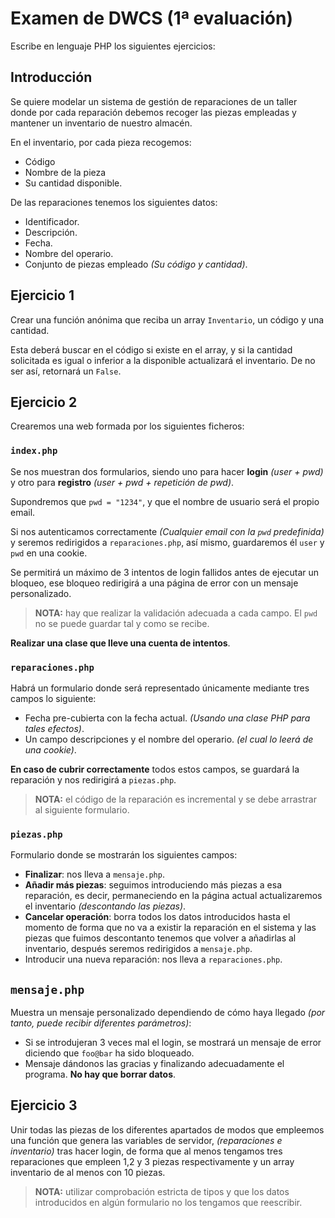 # Examen de DWCS (1ª evaluación)

Escribe en lenguaje PHP los siguientes ejercicios:

## Introducción

Se quiere modelar un sistema de gestión de reparaciones de un taller donde por cada reparación debemos recoger las piezas
empleadas y mantener un inventario de nuestro almacén.

En el inventario, por cada pieza recogemos:

- Código
- Nombre de la pieza
- Su cantidad disponible.

De las reparaciones tenemos los siguientes datos:

- Identificador.
- Descripción.
- Fecha.
- Nombre del operario.
- Conjunto de piezas empleado _(Su código y cantidad)_.

## Ejercicio 1

Crear una función anónima que reciba un array `Inventario`, un código y una cantidad.

Esta deberá buscar en el código si existe en el array, y si la cantidad solicitada es igual o inferior a la disponible
actualizará el inventario.
De no ser así, retornará un `False`.

## Ejercicio 2

Crearemos una web formada por los siguientes ficheros:

### `index.php`

Se nos muestran dos formularios, siendo uno para hacer **login** _(user + pwd)_ y otro para **registro** _(user + pwd +
repetición de pwd)_.

Supondremos que `pwd = "1234"`, y que el nombre de usuario será el propio email.

Si nos autenticamos correctamente _(Cualquier email con la `pwd` predefinida)_ y seremos redirigidos a `reparaciones.php`,
así mismo, guardaremos él `user` y `pwd` en una cookie.

Se permitirá un máximo de 3 intentos de login fallidos antes de ejecutar un bloqueo, ese bloqueo redirigirá a una página
de error con un mensaje personalizado.

> **NOTA:** hay que realizar la validación adecuada a cada campo. El `pwd` no se puede guardar tal y como se recibe.

**Realizar una clase que lleve una cuenta de intentos**.

### `reparaciones.php`

Habrá un formulario donde será representado únicamente mediante tres campos lo siguiente:

- Fecha pre-cubierta con la fecha actual. _(Usando una clase PHP para tales efectos)_.
- Un campo descripciones y el nombre del operario. _(el cual lo leerá de una cookie)_.

**En caso de cubrir correctamente** todos estos campos, se guardará la reparación y nos redirigirá a `piezas.php`.

> **NOTA:** el código de la reparación es incremental y se debe arrastrar al siguiente formulario.

### `piezas.php`

Formulario donde se mostrarán los siguientes campos:

- **Finalizar**: nos lleva a `mensaje.php`.
- **Añadir más piezas**: seguimos introduciendo más piezas a esa reparación, es decir, permaneciendo en la página actual
  actualizaremos el inventario _(descontando las piezas)_.
- **Cancelar operación**: borra todos los datos introducidos hasta el momento de forma que no va a existir la reparación
  en el sistema y las piezas que fuimos descontanto tenemos que volver a añadirlas al inventario, después seremos redirigidos
  a `mensaje.php`.
- Introducir una nueva reparación: nos lleva a `reparaciones.php`.

## `mensaje.php`

Muestra un mensaje personalizado dependiendo de cómo haya llegado _(por tanto, puede recibir diferentes parámetros)_:

- Si se introdujeran 3 veces mal el login, se mostrará un mensaje de error diciendo que `foo@bar` ha sido bloqueado.
- Mensaje dándonos las gracias y finalizando adecuadamente el programa. **No hay que borrar datos**.

## Ejercicio 3

Unir todas las piezas de los diferentes apartados de modos que empleemos una función que genera las variables de servidor,
_(reparaciones e inventario)_ tras hacer login, de forma que al menos tengamos tres reparaciones que empleen 1,2 y 3 piezas
respectivamente y un array inventario de al menos con 10 piezas.

> **NOTA:** utilizar comprobación estricta de tipos y que los datos introducidos en algún formulario no los tengamos que reescribir.